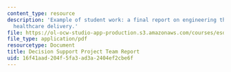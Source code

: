 ```yaml
---
content_type: resource
description: 'Example of student work: a final report on engineering the system of
  healthcare delivery.'
file: https://ol-ocw-studio-app-production.s3.amazonaws.com/courses/esd-69-seminar-on-health-care-systems-innovation-fall-2010/16f41aad204f5fa3ad3a2404ef2cbe6f_MITESD_69F10_ds_final.pdf
file_type: application/pdf
resourcetype: Document
title: Decision Support Project Team Report
uid: 16f41aad-204f-5fa3-ad3a-2404ef2cbe6f
---
```

